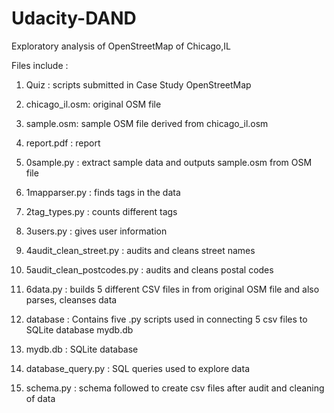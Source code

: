 # Udacity-DAND
Exploratory analysis of OpenStreetMap of Chicago,IL

Files include :

1)   Quiz : scripts submitted in Case Study OpenStreetMap

2)   chicago_il.osm: original OSM file

3)   sample.osm: sample OSM file derived from chicago_il.osm

4)   report.pdf : report

5)   0sample.py : extract sample data and outputs sample.osm from OSM file

6)   1mapparser.py : finds tags in the data

7)   2tag_types.py : counts different tags 

8)   3users.py : gives user information

9)   4audit_clean_street.py : audits and cleans street names

10)   5audit_clean_postcodes.py : audits and cleans postal codes

11)   6data.py : builds 5 different CSV files in from original OSM file and also parses, cleanses data

12)   database : Contains five .py scripts used in connecting 5 csv files to SQLite database mydb.db

13)   mydb.db : SQLite database

14)   database_query.py : SQL queries used to explore data

15)   schema.py : schema followed to create csv files after audit and cleaning of data

